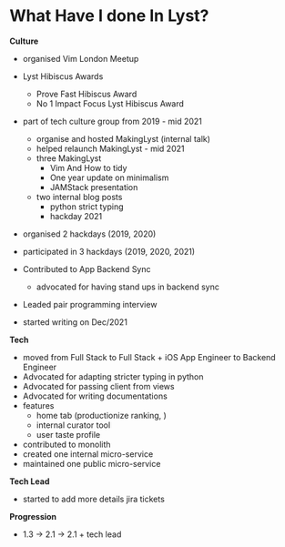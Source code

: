 # What Have I done In Lyst?

**Culture**

- organised Vim London Meetup
- Lyst Hibiscus Awards
    - Prove Fast Hibiscus Award
    - No 1 Impact Focus Lyst Hibiscus Award
- part of tech culture group from 2019 - mid 2021
    - organise and hosted MakingLyst (internal talk)
    - helped relaunch MakingLyst - mid 2021
    - three MakingLyst
        - Vim And How to tidy
        - One year update on minimalism
        - JAMStack presentation
    - two internal blog posts
        - python strict typing
        - hackday 2021

- organised 2 hackdays (2019, 2020)
- participated in 3 hackdays (2019, 2020, 2021)
- Contributed to App Backend Sync
    - advocated for having stand ups in backend sync
- Leaded pair programming interview
- started writing on Dec/2021

**Tech**

- moved from Full Stack to Full Stack + iOS App Engineer to Backend Engineer
- Advocated for adapting stricter typing in python
- Advocated for passing client from views 
- Advocated for writing documentations
- features
    - home tab (productionize ranking, )
    - internal curator tool
    - user taste profile
- contributed to monolith
- created one internal micro-service
- maintained one public micro-service

**Tech Lead**

- started to add more details jira tickets

**Progression**

- 1.3 -> 2.1 -> 2.1 + tech lead
